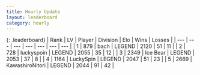 ```yaml
---
title: Hourly Update
layout: leaderboard
category: hourly
---
```


{: .leaderboard}
| Rank | LV | Player | Division | Elo | Wins | Losses |
| --- | --- | --- | --- | --- | --- | --- |
| <span data-change="0">1</span> | 879 | <span title="ID: 281795">bach</span> | LEGEND | <span data-change="4">2120</span> | <span data-change="1">51</span> | <span data-change="0">11</span> |
| <span data-change="4">2</span> | 728 | <span title="ID: 512212">luckyspoin</span> | LEGEND | <span data-change="10">2055</span> | <span data-change="1">35</span> | <span data-change="0">12</span> |
| <span data-change="0">3</span> | 2349 | <span title="ID: 417840">Ice Bear</span> | LEGEND | <span data-change="0">2053</span> | <span data-change="0">37</span> | <span data-change="0">8</span> |
| <span data-change="1">4</span> | 1164 | <span title="ID: 498412">LuckySpin</span> | LEGEND | <span data-change="0">2047</span> | <span data-change="0">51</span> | <span data-change="0">23</span> |
| <span data-change="-3">5</span> | 2669 | <span title="ID: 164871">KawashiroNitori</span> | LEGEND | <span data-change="-16">2044</span> | <span data-change="1">91</span> | <span data-change="2">42</span> |